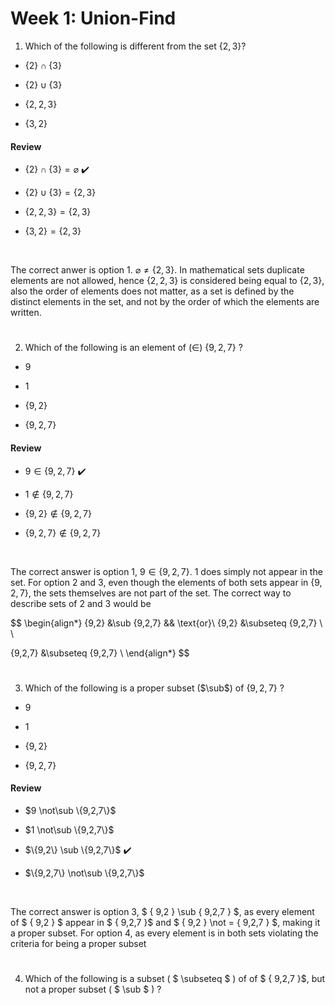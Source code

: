 # Week 1: Union-Find

1. Which of the following is different from the set $\{2,3\}$?

* $\{2\}\cap \{3\}$

* $\{2\}\cup \{3\}$

* $\{2,2,3\}$

* $\{3,2\}$


#### Review

* $\{2\}\cap \{3\}=\varnothing$ ✔️

* $\{2\}\cup \{3\}=\{2,3\}$

* $\{2,2,3\}=\{2,3\}$

* $\{3,2\}=\{2,3\}$

<br/>

The correct anwer is option 1. $\varnothing \not = \{2,3\}$. In mathematical sets duplicate elements are not allowed, hence $\{2,2,3\}$ is considered being equal to $\{2,3\}$, also the order of elements does not matter, as a set is defined by the distinct elements in the set, and not by the order of which the elements are written.

#

2. Which of the following is an element of ($\in$) $\{9, 2, 7\}$ ?

* $9$

* $1$

* $\{9,2\}$

* $\{9,2,7\}$

#### Review

* $9\in \{9,2,7\}$ ✔️

* $1\notin \{9,2,7\}$

* $\{9,2\}\notin \{9,2,7\}$

* $\{9,2,7\}\notin \{9,2,7\}$

<br/>

The correct answer is option 1, $9\in \{9,2,7\}$. $1$ does simply not appear in the set. For option 2 and 3, even though the elements of both sets appear in $\{9,2,7\}$, the sets themselves are not part of the set. The correct way to describe sets of 2 and 3 would be

$$
\begin{align*}
\{9,2\} &\sub \{9,2,7\} && \text{or}\\
\{9,2\} &\subseteq \{9,2,7\} \\ \\

\{9,2,7\} &\subseteq \{9,2,7\} \\
\end{align*}
$$

#

3. Which of the following is a proper subset ($\sub$) of $\{9, 2, 7\}$ ?

* $9$ 

* $1$

* $\{9,2\}$

* $\{9,2,7\}$

#### Review

* $9 \not\sub \{9,2,7\}$

* $1 \not\sub \{9,2,7\}$

* $\{9,2\} \sub \{9,2,7\}$ ✔️

* $\{9,2,7\} \not\sub \{9,2,7\}$

<br/>

The correct answer is option 3, $ \{ 9,2 \} \sub \{ 9,2,7 \} $, as every element of $ \{ 9,2 \} $ appear in $ \{ 9,2,7 \}$ and $ \{ 9,2 \} \not = \{ 9,2,7 \} $, making it a proper subset. For option 4, as every element is in both sets violating the criteria for being a proper subset

#

4. Which of the following is a subset ( $ \subseteq $ ) of of $ \{ 9,2,7 \}$, but not a proper subset ( $ \sub $ ) ?